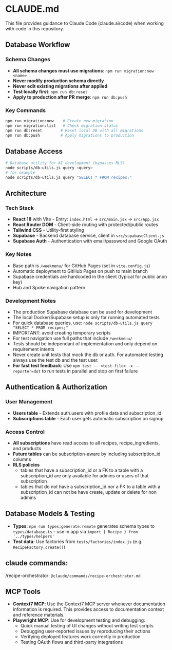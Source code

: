 # CLAUDE.md

This file provides guidance to Claude Code (claude.ai/code) when working with code in this repository.

## Database Workflow

### Schema Changes
- **All schema changes must use migrations**: `npm run migration:new <name>`
- **Never modify production schema directly**
- **Never edit existing migrations after applied**
- **Test locally first**: `npm run db:reset`
- **Apply to production after PR merge**: `npm run db:push`

### Key Commands
```bash
npm run migration:new    # Create new migration
npm run migration:list   # Check migration status
npm run db:reset        # Reset local DB with all migrations
npm run db:push         # Apply migrations to production
```

## Database Access

```bash
# Database utility for AI development (bypasses RLS)
node scripts/db-utils.js query <query>
# for example
node scripts/db-utils.js query "SELECT * FROM recipes;"
```

## Architecture

### Tech Stack
- **React 18** with Vite - Entry: `index.html` → `src/main.jsx` → `src/App.jsx`
- **React Router DOM** - Client-side routing with protected/public routes
- **Tailwind CSS** - Utility-first styling
- **Supabase** - Backend database service, client in `src/supabaseClient.js`
- **Supabase Auth** - Authentication with email/password and Google OAuth

### Key Notes
- Base path is `/weekmenu/` for GitHub Pages (set in `vite.config.js`)
- Automatic deployment to GitHub Pages on push to main branch
- Supabase credentials are hardcoded in the client (typical for public anon key)
- Hub and Spoke navigation pattern

### Development Notes
- The production Supabase database can be used for development
- The local Docker/Supabase setup is only for running automated tests
- For quick database queries, use: `node scripts/db-utils.js query "SELECT * FROM recipes;"`
- IMPORTANT: avoid creating temporary scripts
- For test navigation use full paths that include `/weekmenu/`
- Tests should be independant of implementation and only depend on requirement intents
- Never create unit tests that mock the db or auth. For automated testing always use the test db and the test user.
- **For fast test feedback**: Use `npm test -- <test-file> -x --reporter=dot` to run tests in parallel and stop on first failure

## Authentication & Authorization

### User Management
- **Users table** - Extends auth.users with profile data and subscription_id
- **Subscriptions table** - Each user gets automatic subscription on signup

### Access Control
- **All subscriptions** have read access to all recipes, recipe_ingredients, and products
- **Future tables** can be subscription-aware by including subscription_id columns
- **RLS policies**
   - tables that have a subscription_id or a FK to a table with a subscription_id are only available for admins or users of that subscription
   - tables that do not have a subscription_id nor a FK to a table with a subscription_id can not be have create, update or delete for non admins

## Database Models & Testing
- **Types**: `npm run types:generate:remote` generates schema types to `types/database.ts` - use in app via `import { Recipe } from '../types/helpers'`
- **Test data**: Use factories from `tests/factories/index.js` (e.g. `RecipeFactory.create()`)

## claude commands:
/recipe-orchestrator: `@claude/commands/recipe-orchestrator.md`

## MCP Tools
- **Context7 MCP**: Use the Context7 MCP server whenever documentation information is required. This provides access to documentation context and reference materials.
- **Playwright MCP**: Use for development testing and debugging:
  - Quick manual testing of UI changes without writing test scripts
  - Debugging user-reported issues by reproducing their actions
  - Verifying deployed features work correctly in production
  - Testing OAuth flows and third-party integrations
